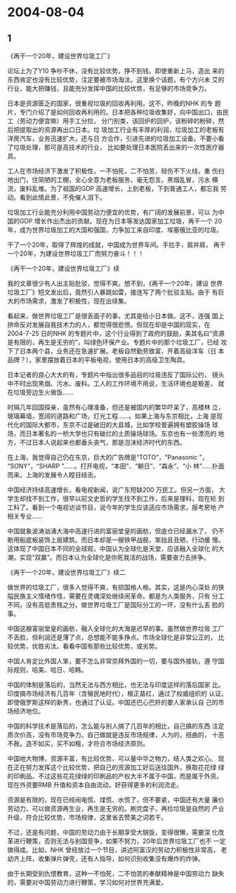 # 2004-08-04

## 1

《再干一个20年，建设世界垃圾工厂》

论坛上为了Y10 争吵不休，没有比较优势，挣不到钱。即使重新上马，造出 来的东西肯定也没有比较优势，注定要被市场淘汰。这里换个话题，有个方兴未 艾的行业，能大把赚钱，且能充分发挥中国的比较优势，有足够的市场竞争力。

日本是资源匮乏的国家，很重视垃圾的回收再利用。这不，昨晚的NHK 的专 题片，专门介绍了是如何回收再利用的。日本把各种垃圾收集好，向中国出口，由民工（劳动力便宜嘛）用手工分捡， 分门别类，该回炉的回炉，该粉碎的粉碎，然后把提取出的资源再出口日本。垃 圾加工行业有丰厚的利润，垃圾加工的老板有洋房汽车，业务迅速扩大，还与日 方合作，引进先进的垃圾加工设备。不要小看了垃圾处理，那可是高技术的行业， 比如要处理日本医院丢出来的一次性医疗器具。

工人在市场经济下激发了积极性，一不怕死，二不怕苦，轻伤不下火线，重 伤扫地出门，住简陋的工棚，全心全意为老板服务，毫无怨言。黑烟乱冒，污水 横流，废料乱堆。为了祖国的GDP 高速增长，上到老板，下到普通工人，都忘我 劳动。看到此情此景，不免催人泪下。

垃圾加工行业能充分利用中国劳动力便宜的优势，有广阔的发展前景，可以 为中国的GDP 增长作出杰出的贡献。现在为日本等发达国家加工垃圾，再干一个 20年，成为世界垃圾加工的大国和强国，力争加工来自印度、埃塞俄比亚的垃圾。

干了一个20年，取得了辉煌的成就，中国成为世界车间。手拉手，肩并肩， 再干一个20年，为建设世界垃圾工厂而努力奋斗！！！

《再干一个20年，建设世界垃圾工厂》续

我的文章很少有人出主贴批驳，觉得不爽。想不到，《再干一个20年，建设 世界垃圾工厂》短文发出后，竟然引人暴跳如雷，接连写了两个批驳主贴。由于 有巨大的市场需求，激发了积极性，现在出续集。

看起来，做世界垃圾工厂是很丢面子的事，尤其是给小日本做。这不，连强 国上拼命反对发展自我技术力的人，都觉得很悲愤。但现在却是中国的现实，在 2004-7-25 日的NHK 的专题片中，这个行业得到了政府的鼓励，美其名曰“资源 是有限的，再生是无穷的”，叫绿色环保产业。专题片中的那个垃圾工厂，已经 攻下了日本两个县，业务还在急速扩展。老板自然勤劳致富，开着高级洋车（日 本品牌？），家里摆放着日本的平板电视，使用日本的高级卫生陶具。

日本记者的良心大大的有，专题片中指出很多品目的垃圾违反了国际公约， 镜头中不时出现黑烟、污水、废料。工人的工作环境不用说，生活环境也是极差， 就在垃圾旁边生火做饭……

时隔几年回国探亲，虽然有心理准备，但还是被国内的繁华吓呆了，高楼林 立，玻璃幕墙，宽阔的道路和广场，灯光工程……。如果上海与东京相比，上海 是现代化的国际大都市，东京不过是破旧的大县城，比如学校普遍拥有塑胶操场 球场，而日本著名的一桥大学也只有破烂的土质操场球场。东京也有一些漂亮的 地方，不过日本人说起来也都垂头丧气，那是泡沫经济时代的东西。

在上海，我觉得自己仍在东京，巨大的广告牌是“TOTO”，“Panasonic ”， “SONY”，“SHARP ”……。打开电视，“本田”、“朝日”、“森永”、“小 林”……扑面而来。上海的发展令人瞠目结舌。

中国经济持续高速增长，看电视新闻，说广东短缺200 万民工。但另一方面， 大学生却找不到工作，很早以前文史哲的学生找不到工作，后来是理科，现在轮 到工科了。看到一个电视访谈节目，说今年的学生应该适应市场需求，报考房地 产相关专业……

中国就象波涛汹涌大海中高速行进的富丽堂皇的画舫，但底仓已经漏水了， 仍不断用船底板装饰上层建筑。而日本却是一艘铁甲战舰，笨拙且丑陋，行动缓 慢。这体现了中国日本不同的全球观，中国认为全球化是天堂，应该融入全球化 的大潮，实现“双赢”。而日本认为全球化是你死我活的战场，需要奋力去拼争。

《再干一个20年，建设世界垃圾工厂》续二

做世界的垃圾工厂，很多人觉得不爽，有损国格人格。其实，这是内心深处 的狭隘民族主义情绪作怪，需要在灵魂深处继续闹革命。都是为人类服务，只有 分工不同，没有高低贵贱之分。做世界垃圾工厂是国际分工的一环，没有什么丢 脸的事。

中国这艘富丽堂皇的画舫，融入全球化的大海是迟早的事。虽然做世界垃圾 工厂不丢脸，但利润还是薄了点，总想能不能多挣点。市场全球化是非常公正的， 比较优势，优胜劣汰。看看中国有那些比较优势，或劣势。

中国人肯定比外国人笨，要不怎么非常崇拜外国的一切，要与国外接轨，遵 守国际规则，哈美、哈日、哈韩。

中国的体制是落后的，当然无法与西方相比，也无法与印度这样的落后国家 比。印度搞市场经济有几百年（含殖民地时代），根正苗红，通过了权威组织的 认证。即使俄罗斯这样的新秀，也通过了认证。中国还巴心巴肝的要人家承认自 己的市场经济地位。

中国的科学技术是落后的，怎么能与别人搞了几百年的相比，自己搞的东西 注定质次价高，没有市场竞争力。自己做就是违反市场规律，人为的，扭曲的， 十恶不赦。造不如买，买不如租，才符合市场经济原则。

中国地大物博，资源丰富，有比较优势，可以量中华之物力，结人类之欢心。 现在正在努力发挥这个比较优势，把自己的资源加工好后送往国外，换取花花绿 绿的印刷品。不过这些花花绿绿的印刷品的产权大半不属于中国，而是属于外资。 现在外资要RMB 升值和资本自由流动，好获得更多的利润流走。

资源是有限的，现在已经闹电慌、煤慌、水慌了，但不要紧，中国还有大量 廉价劳动力，可以做资源再生业，再生是无穷的。刷完盘子，再捡垃圾是自然的 产业升级，符合比较优势，市场规律，这里省去赞美之词若干。

不过，还是有问题，中国的劳动力由于长期享受大锅饭，变得很懒，需要深 化改革进行鞭策，否则无法与别国竞争，如果不努力，20年后世界垃圾工厂也不 一定做得成。比如，NHK 曾经放过一个节目，讲述阿富汉的劳动力积极性非常高， 老幼齐上阵，收集弹片弹壳，还有人指导，如何识别收集没有爆炸的炸弹。

由于长期受到仇恨教育，这种一不怕死，二不怕苦的奉献精神是中国劳动力 缺失的，需要对中国劳动力进行鞭策，学习如何对世界充满爱。




